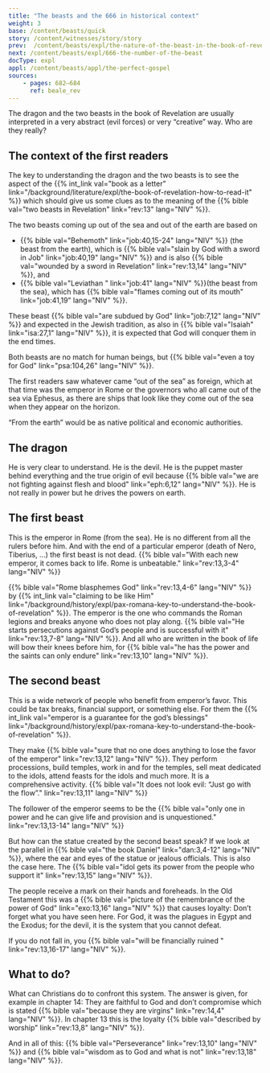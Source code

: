 ```yaml
---
title: "The beasts and the 666 in historical context"
weight: 3
base: /content/beasts/quick
story: /content/witnesses/story/story
prev:  /content/beasts/expl/the-nature-of-the-beast-in-the-book-of-revelation
next: /content/beasts/expl/666-the-number-of-the-beast
docType: expl
appl: /content/beasts/appl/the-perfect-gospel
sources: 
    - pages: 682–684
      ref: beale_rev
---
```


The dragon and the two beasts in the book of Revelation are usually interpreted in a very abstract (evil forces) or very “creative” way. Who are they really?

## The context of the first readers

<a name="2f6a"></a>
The key to understanding the dragon and the two beasts is to see the aspect of the {{% int_link val="book as a letter" link="/background/literature/expl/the-book-of-revelation-how-to-read-it" %}} which should give us some clues as to the meaning of the {{% bible val="two beasts in Revelation" link="rev:13" lang="NIV" %}}.

The two beasts coming up out of the sea and out of the earth are based on

- {{% bible val="Behemoth" link="job:40,15-24" lang="NIV" %}} (the beast from the earth), which is {{% bible val="slain by God with a sword in Job" link="job:40,19" lang="NIV" %}} and is also {{% bible val="wounded by a sword in Revelation" link="rev:13,14" lang="NIV" %}}, and
- {{% bible val="Leviathan " link="job:41" lang="NIV" %}}(the beast from the sea), which has {{% bible val="flames coming out of its mouth" link="job:41,19" lang="NIV" %}}.

These beast {{% bible val="are subdued by God" link="job:7,12" lang="NIV" %}} and expected in the Jewish tradition, as also in {{% bible val="Isaiah" link="isa:27,1" lang="NIV" %}}, it is expected that God will conquer them in the end times.

Both beasts are no match for human beings, but {{% bible val="even a toy for God" link="psa:104,26" lang="NIV" %}}.

The first readers saw whatever came “out of the sea” as foreign, which at that time was the emperor in Rome or the governors who all came out of the sea via Ephesus, as there are ships that look like they come out of the sea when they appear on the horizon.

“From the earth” would be as native political and economic authorities.

## The dragon

<a name="bb06"></a>
He is very clear to understand. He is the devil. He is the puppet master behind everything and the true origin of evil because {{% bible val="we are not fighting against flesh and blood" link="eph:6,12" lang="NIV" %}}. He is not really in power but he drives the powers on earth.

## The first beast

<a name="1c08"></a>
This is the emperor in Rome (from the sea). He is no different from all the rulers before him. And with the end of a particular emperor (death of Nero, Tiberius, …) the first beast is not dead. {{% bible val="With each new emperor, it comes back to life. Rome is unbeatable." link="rev:13,3-4" lang="NIV" %}}

{{% bible val="Rome blasphemes God" link="rev:13,4-6" lang="NIV" %}} by {{% int_link val="claiming to be like Him" link="/background/history/expl/pax-romana-key-to-understand-the-book-of-revelation" %}}. The emperor is the one who commands the Roman legions and breaks anyone who does not play along. {{% bible val="He starts persecutions against God’s people and is successful with it" link="rev:13,7-8" lang="NIV" %}}. And all who are written in the book of life will bow their knees before him, for {{% bible val="he has the power and the saints can only endure" link="rev:13,10" lang="NIV" %}}.

## The second beast

<a name="2f0d"></a>
This is a wide network of people who benefit from emperor’s favor. This could be tax breaks, financial support, or something else. For them the {{% int_link val="emperor is a guarantee for the god’s blessings" link="/background/history/expl/pax-romana-key-to-understand-the-book-of-revelation" %}}.

They make {{% bible val="sure that no one does anything to lose the favor of the emperor" link="rev:13,12" lang="NIV" %}}. They perform processions, build temples, work in and for the temples, sell meat dedicated to the idols, attend feasts for the idols and much more. It is a comprehensive activity. {{% bible val="It does not look evil: “Just go with the flow”." link="rev:13,11" lang="NIV" %}}

The follower of the emperor seems to be the {{% bible val="only one in power and he can give life and provision and is unquestioned." link="rev:13,13-14" lang="NIV" %}}

But how can the statue created by the second beast speak? If we look at the parallel in {{% bible val="the book Daniel" link="dan:3,4-12" lang="NIV" %}}, where the ear and eyes of the statue or jealous officials. This is also the case here. The {{% bible val="idol gets its power from the people who support it" link="rev:13,15" lang="NIV" %}}.

The people receive a mark on their hands and foreheads. In the Old Testament this was a {{% bible val="picture of the remembrance of the power of God" link="exo:13,16" lang="NIV" %}} that causes loyalty: Don’t forget what you have seen here. For God, it was the plagues in Egypt and the Exodus; for the devil, it is the system that you cannot defeat.

If you do not fall in, you {{% bible val="will be financially ruined " link="rev:13,16-17" lang="NIV" %}}.

## What to do?

<a name="0a91"></a>
What can Christians do to confront this system. The answer is given, for example in chapter 14: They are faithful to God and don’t compromise which is stated {{% bible val="because they are virgins" link="rev:14,4" lang="NIV" %}}. In chapter 13 this is the loyalty {{% bible val="described by worship" link="rev:13,8" lang="NIV" %}}.

And in all of this: {{% bible val="Perseverance" link="rev:13,10" lang="NIV" %}} and {{% bible val="wisdom as to God and what is not" link="rev:13,18" lang="NIV" %}}.
